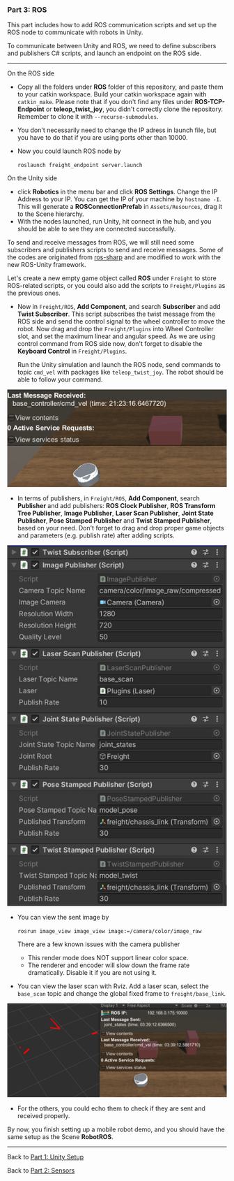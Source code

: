 ### Part 3: ROS

This part includes how to add ROS communication scripts and set up the ROS node to communicate with robots in Unity.

To communicate between Unity and ROS, we need to define subscribers and publishers C# scripts, and launch an endpoint on the ROS side.

---

On the ROS side

- Copy all the folders under **ROS** folder of this repository, and paste them to your catkin workspace. Build your catkin workspace again with `catkin_make`. Please note that if you don't find any files under **ROS-TCP-Endpoint** or **teleop_twist_joy**, you didn't correctly clone the repository. Remember to clone it with `--recurse-submodules`.

- You don't necessarily need to change the IP adress in launch file, but you have to do that if you are using ports other than 10000.

- Now you could launch ROS node by 

  `roslaunch freight_endpoint server.launch`

On the Unity side

- click **Robotics** in the menu bar and click **ROS Settings**. Change the IP Address to your IP. You can get the IP of your machine by  `hostname -I`. This will generate a **ROSConnectionPrefab** in `Assets/Resources`, drag it to the Scene hierarchy.
- With the nodes launched, run Unity, hit connect in the hub, and you should be able to see they are connected successfully.

To send and receive messages from ROS, we will still need some subscribers and publishers scripts to send and receive messages. Some of the codes are originated from [ros-sharp](https://github.com/siemens/ros-sharp) and are modified to work with the new ROS-Unity framework. 

Let's create a new empty game object called **ROS** under `Freight` to store ROS-related scripts, or you could also add the scripts to `Freight/Plugins` as the previous ones. 

- Now in `Freight/ROS`, **Add Component**, and search **Subscriber** and add **Twist Subscriber**. This script subscribes the twist message from the ROS side and send the control signal to the wheel controller to move the robot. Now drag and drop the `Freight/Plugins` into Wheel Controller slot, and set the maximum linear and angular speed. As we are using control command from ROS side now, don't forget to disable the **Keyboard Control** in `Freight/Plugins`.

  Run the Unity simulation and launch the ROS node, send commands to topic `cmd_vel` with packages like `teleop_twist_joy`. The robot should be able to follow your command.

![image](demo/cmd_vel.gif)

- In terms of publishers, in `Freight/ROS`, **Add Component**, search **Publisher** and add publishers: **ROS Clock Publisher**, **ROS Transform Tree Publisher**, **Image Publisher**, **Laser Scan Publisher**, **Joint State Publisher**, **Pose Stamped Publisher** and **Twist Stamped Publisher**, based on your need. Don't forget to drag and drop proper game objects and parameters (e.g. publish rate) after adding scripts.

![image](demo/pub_sub.jpg)

- You can view the sent image by 

  `rosrun image_view image_view image:=/camera/color/image_raw`
  
  There are a few known issues with the camera publisher
  
  - This render mode does NOT support linear color space.
  - The renderer and encoder will slow down the frame rate dramatically. Disable it if you are not using it.
  
- You can view the laser scan with Rviz. Add a laser scan, select the `base_scan` topic and change the global fixed frame to `freight/base_link`.

![image](demo/laser_rviz.gif)

-  For the others, you could echo them to check if they are sent and received properly.

By now, you finish setting up a mobile robot demo, and you should have the same setup as the Scene **RobotROS**.

---

Back to [Part 1: Unity Setup](part1_unity.md) 

Back to [Part 2: Sensors](part2_sensors.md) 

